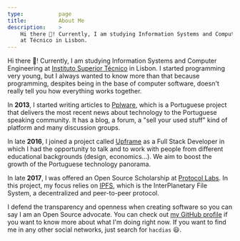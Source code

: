 ```yaml
---
type:           page
title:          About Me
description:    >
    Hi there 👋! Currently, I am studying Information Systems and Computer Engineering
    at Técnico in Lisbon.
---
```


Hi there 👋! Currently, I am studying Information Systems and Computer Engineering
at [Instituto Superior Técnico][1] in Lisbon. I started programming very young, but I
always wanted to know more than that because programming, despites being in the base
of computer software, doesn't really tell you how everything works together.

In **2013**, I started writing articles to [Pplware][2], which is a Portuguese project
that delivers the most recent news about technology to the Portuguese speaking community.
It has a blog, a forum, a "sell your used stuff" kind of platform and many discussion groups.

In late **2016**, I joined a project called [Upframe][3] as a Full Stack Developer in which
I had the opportunity to talk and to work with people from different educational backgrounds
(design, economics...). We aim to boost the growth of the Portuguese technology panorama.

In late **2017**, I was offered an Open Source Scholarship at [Protocol Labs][4]. In this project,
my focus relies on [IPFS][5], which is the InterPlanetary File System, a decentralized and peer-to-peer
protocol.

I defend the transparency and openness when creating software so you can say I am an
Open Source advocate. You can check out [my GitHub profile][6] if you want to know
more about what I'm doing right now. If you want to find me in any other social networks,
just search for `hacdias` 😃.

[1]: https://tecnico.ulisboa.pt/en/
[2]: https://pplware.com
[3]: https://upframe.io
[4]: https://protocol.ai
[5]: https://ipfs.io
[6]: https://github.com/hacdias
